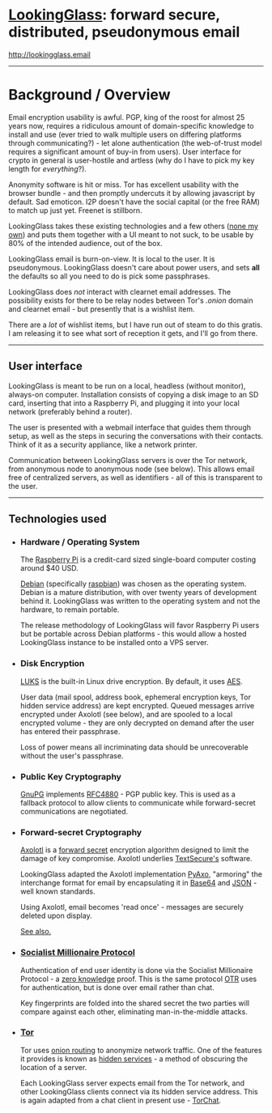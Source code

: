 # [LookingGlass](http://lookingglass.email): forward secure, distributed, pseudonymous email

http://lookingglass.email

---

# Background / Overview

  Email encryption usability is awful.  PGP, king of the roost for almost 25 years now, requires a ridiculous amount of domain-specific knowledge to install and use (ever tried to walk multiple users on differing platforms through communicating?) - let alone authentication (the web-of-trust model requires a significant amount of buy-in from users).  User interface for crypto in general is user-hostile and artless (why do I have to pick my key length for *everything*?).
  
  Anonymity software is hit or miss.  Tor has excellent usability with the browser bundle - and then promptly undercuts it by allowing javascript by default.  Sad emoticon.  I2P doesn't have the social capital (or the free RAM) to match up just yet.  Freenet is stillborn.

  LookingGlass takes these existing technologies and a few others ([none my own](https://www.schneier.com/blog/archives/2011/04/schneiers_law.html)) and puts them together with a UI meant to not suck, to be usable by 80% of the intended audience, out of the box.

  LookingGlass email is burn-on-view.  It is local to the user.  It is pseudonymous.  LookingGlass doesn't care about power users, and sets **all** the defaults so all you need to do is pick some passphrases.

  LookingGlass does *not* interact with clearnet email addresses.  The possibility exists for there to be relay nodes between Tor's _.onion_ domain and clearnet email - but presently that is a wishlist item.

  There are a *lot* of wishlist items, but I have run out of steam to do this gratis.  I am releasing it to see what sort of reception it gets, and I'll go from there.

---

## User interface

  LookingGlass is meant to be run on a local, headless (without monitor), always-on computer.  Installation consists of copying a disk image to an SD card, inserting that into a Raspberry Pi, and plugging it into your local network (preferably behind a router).
  
  The user is presented with a webmail interface that guides them through setup, as well as the steps in securing the conversations with their contacts.  Think of it as a security appliance, like a network printer.

  Communication between LookingGlass servers is over the Tor network, from anonymous node to anonymous node (see below).  This allows email free of centralized servers, as well as identifiers - all of this is transparent to the user.

---

## Technologies used

* ### Hardware / Operating System

  The [Raspberry Pi](http://www.raspberrypi.org/) is a credit-card sized single-board computer costing around $40 USD.
  
  [Debian](https://www.debian.org/) (specifically [raspbian](http://www.raspbian.org/)) was chosen as the operating system.  Debian is a mature distribution, with over twenty years of development behind it.  LookingGlass was written to the operating system and not the hardware, to remain portable.
  
  The release methodology of LookingGlass will favor Raspberry Pi users but be portable across Debian platforms - this would allow a hosted LookingGlass instance to be installed onto a VPS server.

* ### Disk Encryption

  [LUKS](https://en.wikipedia.org/wiki/Linux_Unified_Key_Setup) is the built-in Linux drive encryption.  By default, it uses [AES](http://en.wikipedia.org/wiki/Advanced_Encryption_Standard).

  User data (mail spool, address book, ephemeral encryption keys, Tor hidden service address) are kept encrypted.  Queued messages arrive encrypted under Axolotl (see below), and are spooled to a local encrypted volume - they are only decrypted on demand after the user has entered their passphrase.
  
  Loss of power means all incriminating data should be unrecoverable without the user's passphrase.

* ### Public Key Cryptography

  [GnuPG](https://www.gnupg.org/) implements [RFC4880](https://www.ietf.org/rfc/rfc4880.txt) - PGP public key.  This is used as a fallback protocol to allow clients to communicate while forward-secret communications are negotiated.

* ### Forward-secret Cryptography

  [Axolotl](https://github.com/trevp/axolotl/wiki) is a [forward secret](https://en.wikipedia.org/wiki/Perfect_forward_secrecy) encryption algorithm designed to limit the damage of key compromise.  Axolotl underlies [TextSecure's](https://whispersystems.org/) software.
  
  LookingGlass adapted the Axolotl implementation [PyAxo](https://github.com/rxcomm/pyaxo), "armoring" the interchange format for email by encapsulating it in [Base64](https://en.wikipedia.org/wiki/Base64) and [JSON](https://en.wikipedia.org/wiki/JSON) - well known standards.

  Using Axolotl, email becomes 'read once' - messages are securely deleted upon display.

  [See also.](https://www.whispersystems.org/blog/advanced-ratcheting/)

* ### [Socialist Millionaire Protocol](http://twistedoakstudios.com/blog/Post3724_explain-it-like-im-five-the-socialist-millionaire-problem-and-secure-multi-party-computation)

  Authentication of end user identity is done via the Socialist Millionaire Protocol - a [zero knowledge](https://en.wikipedia.org/wiki/Zero-knowledge_proof) proof.  This is the same protocol [OTR](https://otr.cypherpunks.ca/Protocol-v3-4.0.0.html) uses for authentication, but is done over email rather than chat.
  
  Key fingerprints are folded into the shared secret the two parties will compare against each other, eliminating man-in-the-middle attacks.

* ### [Tor](https://www.torproject.org)

  Tor uses [onion routing](https://en.wikipedia.org/wiki/Onion_routing) to anonymize network traffic.  One of the features it provides is known as [hidden services](https://www.torproject.org/docs/hidden-services.html.en) - a method of obscuring the location of a server.

  Each LookingGlass server expects email from the Tor network, and other LookingGlass clients connect via its hidden service address.  This is again adapted from a chat client in present use - [TorChat](https://en.wikipedia.org/wiki/TorChat).
